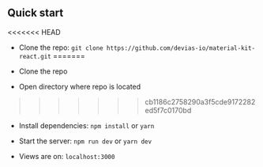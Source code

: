 ## Quick start
<<<<<<< HEAD
- Clone the repo: `git clone https://github.com/devias-io/material-kit-react.git`
=======
- Clone the repo

- Open directory where repo is located
>>>>>>> cb1186c2758290a3f5cde9172282ed5f7c0170bd

- Install dependencies: `npm install` or `yarn`

- Start the server: `npm run dev` or `yarn dev`

- Views are on: `localhost:3000`
